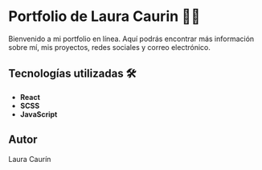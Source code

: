 # Portfolio de Laura Caurin 👩‍💻

Bienvenido a mi portfolio en línea. Aquí podrás encontrar más información sobre mí, mis proyectos, redes sociales y correo electrónico.


## Tecnologías utilizadas 🛠️

- **React**
- **SCSS**
- **JavaScript**

## Autor

Laura Caurín
